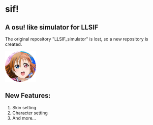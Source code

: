 # sif!
A osu! like simulator for LLSIF
-
The original repository "LLSIF_simulator" is lost, so a new repository is created.<br>

<img src="https://github.com/wingyintang/sif-/blob/master/LL-combined.png" width="100" height="100"><br>

New Features:
-
1. Skin setting
2. Character setting
3. And more...
